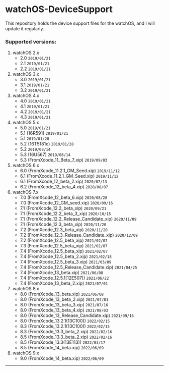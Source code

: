 # watchOS-DeviceSupport
 This repository holds the device support files for the watchOS, and I will update it regularly.

### Supported versions:
1. watchOS 2.x
	* 2.0	`2019/01/21`
	* 2.1	`2019/01/21`
	* 2.2	`2019/01/21`
2. watchOS 3.x
	* 3.0	`2019/01/21`
	* 3.1	`2019/01/21`
	* 3.2	`2019/01/21`
3. watchOS 4.x
	* 4.0	`2019/01/21`
	* 4.1	`2019/01/21`
	* 4.2	`2019/01/21`
	* 4.3	`2019/01/21`
4. watchOS 5.x
	* 5.0	`2019/01/21`
	* 5.1 (16R591)	`2019/01/21`
	* 5.1	`2019/01/28`
	* 5.2 (16T5181e) `2019/01/28`
	* 5.2	`2019/08/14`
	* 5.3 (16U567) `2019/08/14`
	* 5.3 (FromXcode_11_Beta_7_xip) `2019/09/03`
5. watchOS 6.x
	* 6.0 (FromXcode_11.2.1_GM_Seed.xip) `2019/11/12`
	* 6.1 (FromXcode_11.2.1_GM_Seed.xip) `2019/11/12`
	* 6.1 (FromXcode_12_beta_2.xip) `2020/07/13`
	* 6.2 (FromXcode_12_beta_4.xip) `2020/08/07`
6. watchOS 7.x
	* 7.0 (FromXcode_12_beta_6.xip) `2020/08/28`
	* 7.0 (FromXcode_12_GM_seed.xip) `2020/09/16`
	* 7.1 (FromXcode_12.2_beta_xip) `2020/09/21`
	* 7.1 (FromXcode_12.2_beta_3_xip) `2020/10/15`
	* 7.1 (FromXcode_12.2_Release_Candidate_xip) `2020/11/09`
	* 7.1 (FromXcode_12.3_beta_xip) `2020/11/20`
	* 7.2 (FromXcode_12.3_beta_xip) `2020/11/20`
	* 7.2 (FromXcode_12.3_Release_Candidate_xip) `2020/12/09`
	* 7.2 (FromXcode_12.5_beta_xip) `2021/02/07`
	* 7.3 (FromXcode_12.5_beta_xip) `2021/02/07`
	* 7.4 (FromXcode_12.5_beta_xip) `2021/02/07`
	* 7.4 (FromXcode_12.5_beta_2.xip) `2021/02/18`
	* 7.4 (FromXcode_12.5_beta_3.xip) `2021/03/09`
	* 7.4 (FromXcode_12.5_Release_Candidate.xip) `2021/04/25`
	* 7.4 (FromXcode_13_beta.xip) `2021/06/08`
	* 7.4 (FromXcode_12.5.1(12E507)) `2021/06/22`
	* 7.4 (FromXcode_13_beta_2.xip) `2021/07/01`
7. watchOS 8.x
	* 8.0 (FromXcode_13_beta.xip) `2021/06/08`
	* 8.0 (FromXcode_13_beta_2.xip) `2021/07/01`
	* 8.0 (FromXcode_13_beta_3.xip) `2021/07/16`
	* 8.0 (FromXcode_13_beta_4.xip) `2021/08/03`
	* 8.0 (FromXcode_13_Release_Candidate.xip) `2021/09/16`
	* 8.0 (FromXcode_13.2.1(13C100)) `2022/02/15`
	* 8.3 (FromXcode_13.2.1(13C100)) `2022/02/15`
	* 8.3 (FromXcode_13.3_beta_2.xip) `2022/02/16`
	* 8.5 (FromXcode_13.3_beta_2.xip) `2022/02/16`
	* 8.5 (FromXcode_13.3(13E113)) `2022/03/17`
	* 8.5 (FromXcode_14_beta.xip) `2022/06/09`
8. watchOS 9.x
	* 9.0 (FromXcode_14_beta.xip) `2022/06/09`

---
